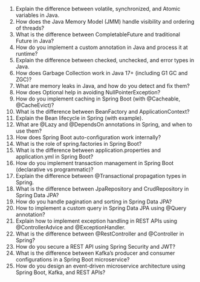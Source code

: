 1. Explain the difference between volatile, synchronized, and Atomic variables in Java.
2. How does the Java Memory Model (JMM) handle visibility and ordering of threads?
3. What is the difference between CompletableFuture and traditional Future in Java?
4. How do you implement a custom annotation in Java and process it at runtime?
5. Explain the difference between checked, unchecked, and error types in Java.
6. How does Garbage Collection work in Java 17+ (including G1 GC and ZGC)?
7. What are memory leaks in Java, and how do you detect and fix them?
8. How does Optional help in avoiding NullPointerException?
9. How do you implement caching in Spring Boot (with @Cacheable, @CacheEvict)?
10. What is the difference between BeanFactory and ApplicationContext?
11. Explain the Bean lifecycle in Spring (with example).
12. What are @Lazy and @DependsOn annotations in Spring, and when to use them?
13. How does Spring Boot auto-configuration work internally?
14. What is the role of spring.factories in Spring Boot?
15. What is the difference between application․properties and application.yml in Spring Boot?
16. How do you implement transaction management in Spring Boot (declarative vs programmatic)?
17. Explain the difference between @Transactional propagation types in Spring.
18. What is the difference between JpaRepository and CrudRepository in Spring Data JPA?
19. How do you handle pagination and sorting in Spring Data JPA?
20. How to implement a custom query in Spring Data JPA using @Query annotation?
21. Explain how to implement exception handling in REST APIs using @ControllerAdvice and @ExceptionHandler.
22. What is the difference between @RestController and @Controller in Spring?
23. How do you secure a REST API using Spring Security and JWT?
24. What is the difference between Kafka’s producer and consumer configurations in a Spring Boot microservice?
25. How do you design an event-driven microservice architecture using Spring Boot, Kafka, and REST APIs?